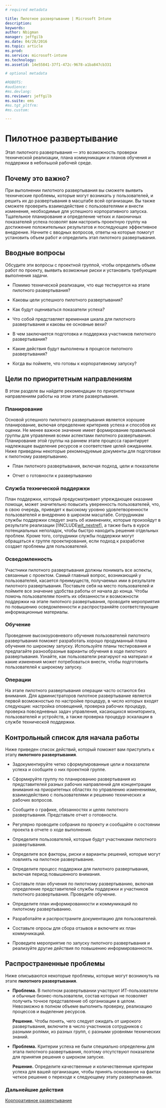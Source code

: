 ```yaml
---
# required metadata

title: Пилотное развертывание | Microsoft Intune
description:
keywords:
author: Nbigman
manager: jeffgilb
ms.date: 04/28/2016
ms.topic: article
ms.prod:
ms.service: microsoft-intune
ms.technology:
ms.assetid: 14e55841-37f1-472c-9678-a1ba847cb331

# optional metadata

#ROBOTS:
#audience:
#ms.devlang:
ms.reviewer: jeffgilb
ms.suite: ems
#ms.tgt_pltfrm:
#ms.custom:

---
```


# Пилотное развертывание
Этап пилотного развертывания — это возможность проверки технической реализации, плана коммуникации и планов обучения и поддержки в небольшой рабочей среде.

## Почему это важно?
При выполнении пилотного развертывания вы сможете выявить технические проблемы, которые могут возникать у пользователей, и решить их до развертывания в масштабе всей организации. Вы также сможете проверить взаимодействие с пользователями и внести изменения, необходимые для успешного корпоративного запуска. Тщательное планирование и определение четких и лаконичных показателей успеха позволят вам настроить проектную группу на достижение положительных результатов и последующее эффективное внедрение.
Начните с вводных вопросов, ответы на которые помогут установить объем работ и определить этап пилотного развертывания.

## Вводные вопросы
Обсудите эти вопросы с проектной группой, чтобы определить объем работ по проекту, выявить возможные риски и установить требующие выполнения задачи.

-   Помимо технической реализации, что еще тестируется на этапе пилотного развертывания?

-   Каковы цели успешного пилотного развертывания?

-   Как будут оцениваться показатели успеха?

-   Что собой представляет временная шкала для пилотного развертывания и каковы ее основные вехи?

-   В чем заключается подготовка и поддержка участников пилотного развертывания?

-   Какие действия будут выполнены в процессе пилотного развертывания?

-   Когда вы поймете, что готовы к корпоративному запуску?

## Цели по приоритетным направлениям
В этом разделе вы найдете рекомендации по приоритетным направлениям работы на этом этапе развертывания.

### Планирование
Основой успешного пилотного развертывания является хорошее планирование, включая определение критериев успеха и способов их оценки. Не менее важное значение имеет формирование правильной группы для управления всеми аспектами пилотного развертывания. Планирование этой группы на раннем этапе процесса гарантирует надлежащее выделение ресурсов и соответствие целей ожиданиям. Ниже приведены некоторые рекомендуемые документы для подготовки к пилотному развертыванию.

-   План пилотного развертывания, включая подход, цели и показатели

-   Отчет о готовности к развертыванию

### Служба технической поддержки
План поддержки, который предусматривает упреждающее оказание помощи, может значительно повысить уверенность пользователей, что, в свою очередь, приведет к высокому уровню удовлетворенности пользователей и внедрению в широком масштабе. Сотрудникам службы поддержки следует знать об изменениях, которые произойдут в результате реализации [!INCLUDE[wit_nextref](../includes/wit_nextref_md.md)], а также быть в курсе потенциальных неполадок, чтобы быстро находить решения отдельных проблем. Кроме того, сотрудники службы поддержки могут обращаться к группе проектирования, если подход к разработке создает проблемы для пользователей.

### Осведомленность
Участники пилотного развертывания должны понимать все аспекты, связанные с проектом. Самый главный вопрос, возникающий у пользователей, касается преимуществ, получаемых ими в результате пилотного развертывания. Поставьте себя на место пользователей и поймите все значение удобства работы от начала до конца. Чтобы помочь пользователям понять их обязанности и возможности поддержки на этапе пилотного развертывания, проводите мероприятия по повышению осведомленности и распространяйте соответствующие информационные материалы.

### Обучение
Проведение высокоуровневого обучения пользователей пилотного развертывания поможет разработать хорошо продуманный плана обучения по широкому запуску. Используйте планы тестирования и предлагайте разнообразные варианты обучения в ходе пилотного развертывания. Узнайте, как пользователи реагируют на материал и какие изменения может потребоваться внести, чтобы подготовить пользователей к широкому запуску.

### Операции
На этапе пилотного развертывания операции часто остаются без внимания. Для администраторов пилотное развертывание является первой возможностью по настройке процедур, в число которых входят следующие: настройка оповещений, проверка рабочих процедур, проверка повседневных задач управления, касающихся мониторинга, пользователей и устройств, а также проверка процедур эскалации в службе технической поддержки.

## Контрольный список для начала работы
Ниже приведен список действий, который поможет вам приступить к этапу **пилотного развертывания**.

-   Задокументируйте четко сформулированные цели и показатели успеха и сообщите о них проектной группе.

-   Сформируйте группу по планированию развертывания из представителей разных рабочих направлений для концентрации внимания на приоритетных областях по управлению изменениями, взаимодействию с пользователями и решению технических и рабочих вопросов.

-   Сообщите о графике, обязанностях и целях пилотного развертывания. Представьте отчет о готовности.

-   Регулярно проводите собрания по проекту и сообщайте о состоянии проекта в отчете о ходе выполнения.

-   Определите пользователей, которые будут участниками пилотного развертывания.

-   Определите все факторы, риски и варианты решений, которые могут повлиять на пилотное развертывание.

-   Определите процесс поддержки для пилотного развертывания, включая период повышенного внимания.

-   Составьте план обучения по пилотному развертыванию, включая определение представителей службы поддержки и участников пилотного развертывания. Проведите обучение.

-   Определите план информированности и коммуникаций по пилотному развертыванию.

-   Разработайте и распространите документацию для пользователей.

-   Составьте опросы для сбора отзывов и включите их план коммуникаций.

-   Проведите мероприятие по запуску пилотного развертывания и реализуйте другие действия по повышению информированности.

## Распространенные проблемы
Ниже описываются некоторые проблемы, которые могут возникнуть на этапе **пилотного развертывания**.

-   **Проблема.** В пилотном развертывании участвуют ИТ-пользователи и обычные бизнес-пользователи, состав которых не позволяет получить точное представление об организации в целом. Невозможно в полном объеме выполнить проверку, реализацию процессов и выделение ресурсов.

    **Решение.** Чтобы понять, чего следует ожидать от широкого развертывания, включите в число участников сотрудников с разными ролями, из разных групп, с разными уровнями технических знаний.

-   **Проблема.** Критерии успеха не были специально определены для этапа пилотного развертывания, поэтому отсутствуют показатели для принятия решения о широком запуске.

    **Решение.** Определите качественные и количественные критерии успеха для вашей организации, чтобы принять основанное на фактах четкое решение о переходе к следующему этапу развертывания.

### Дальнейшие действия
[Корпоративное развертывание](enterprise-rollout.md)


<!--HONumber=May16_HO2-->


